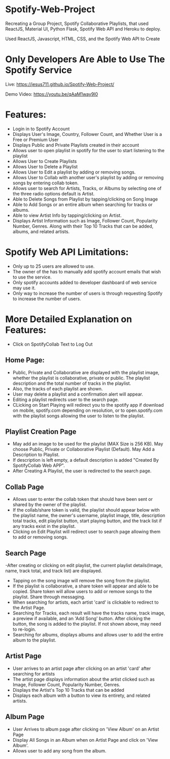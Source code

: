 # Spotify-Web-Project
Recreating a Group Project, Spotify Collaborative Playlists, that used ReactJS, Material UI, Python Flask, Spotify Web API and Heroku to deploy.

Used ReactJS, Javascript, HTML, CSS, and the Spotify Web API to Create

# Only Developers Are Able to Use The Spotify Service 

Live: https://jesus711.github.io/Spotify-Web-Project/

Demo Video: https://youtu.be/qAaM1way9l0

# Features:
- Login in to Spotify Account
- Displays User's Image, Country, Follower Count, and Whether User is a Free or Premium User
- Displays Public and Private Playlists created in their account
- Allows user to open playlist in spotify for the user to start listening to the playlist
- Allows User to Create Playlists
- Allows User to Delete a Playlist
- Allows User to Edit a playlist by adding or removing songs.
- Allows User to Collab with another user's playlist by adding or removing songs by entering collab token.
- Allows user to search for Artists, Tracks, or Albums by selecting one of the three radio options default is Artist.
- Able to Delete Songs from Playlist by tapping/clicking on Song Image
- Able to Add Songs or an entire album when searching for tracks or albums.
- Able to view Artist Info by tapping/clicking on Artist.
- Displays Artist Information such as Image, Follower Count, Popularity Number, Genres. Along with their Top 10 Tracks that can be added, albums, and related artists.

# Spotify Web API Limitations:
- Only up to 25 users are allowed to use. 
- The owner of the has to manually add spotify account emails that wish to use the service. 
- Only spotify accounts added to developer dashboard of web service may use it.
- Only way to increase the number of users is through requesting Spotify to increase the number of users.

# More Detailed Explanation on Features:
- Click on SpotifyCollab Text to Log Out

## Home Page:
- Public, Private and Collaborative are displayed with the playlist image, whether the playlist is collaborative, private or public. The playlist description and the total number of tracks in the playlist.
- Also, the tracks of each playlist are shown.
- User may delete a playlist and a confirmation alert will appear.
- Editing a playlist redirects user to the search page.
- CLicking on Start Playing will redirect you to the spotify app if download on mobile, spotify.com depending on resolution, or to open.spotify.com with the playlist songs allowing the user to listen to the playlist.

## Playlist Creation Page
- May add an image to be used for the playlist (MAX Size is 256 KB). May choose Public, Private or Collaborative Playlist (Default). May Add a Description to Playlist.
- If description is left empty, a default description is added "Created By SpotifyCollab Web APP". 
- After Creating A Playlist, the user is redirected to the search page.


## Collab Page
- Allows user to enter the collab token that should have been sent or shared by the owner of the playlist.
- If the collab/share token is valid, the playlist should appear below with the playlist name, the owner's username, playlist image, title, description total tracks, edit playlist button, start playing button, and the track list if any tracks exist in the playlist.
- Clicking on Edit Playlist will redirect user to search page allowing them to add or removing songs.

## Search Page
-After creating or clicking on edit playlist, the current playlist details(Image, name, track total, and track list) are displayed.
- Tapping on the song image will remove the song from the playlist.
- If the playlist is collaborative, a share token will appear and able to be copied. Share token will allow users to add or remove songs to the playlist. Share through messaging. 
- When searching for artists, each artist 'card' is clickable to redirect to the Artist Page.
- Searching for Tracks, each result will have the tracks name, track image, a preview if available, and an 'Add Song' button. After clicking the button, the song is added to the playlist. If not shown above, may need to re-login.
- Searching for albums, displays albums and allows user to add the entire album to the playlist.


## Artist Page
- User arrives to an artist page after clicking on an artist 'card' after searching for artists
- The artist page displays information about the artist clicked such as Image, Follower Count, Popularity Number, Genres.
- Displays the Artist's Top 10 Tracks that can be added
- Displays each album with a button to view its entirety, and related artists.

## Album Page
- User Arrives to album page after clicking on 'View Album' on an Artist Page
- Display All Songs in an Album when on Artist Page and click on 'View Album'.
- Allows user to add any song from the album.
